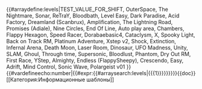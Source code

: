 {{#arraydefine:levels|TEST_VALUE_FOR_SHIFT,
OuterSpace,
The Nightmare,
Sonar,
ReTraY,
Bloodbath,
Level Easy,
Dark Paradise,
Acid Factory,
Dreamland (Scanbrux),
Amplification,
The Lightning Road,
Promises (Adiale),
Nine Circles,
End Of Line,
Auto play area,
Chambers,
Flappy Hexagon,
Speed Racer,
Dorabaebasic4,
Cataclysm,
X,
Spooky Light,
Back on Track RM,
Platinum Adventure,
Xstep v2,
Shock,
Extinction,
Infernal Arena,
Death Moon,
Laser Room,
Dinosaur,
UFO Madness,
Unity,
SLAM,
Ghoul,
Through time,
Supersonic,
Bloodlust,
Phantom,
Dry Out RM,
First Race,
YStep,
Almighty,
Endless (FlappySheepy),
Crescendo,
Easy,
Adrift,
Mind Control,
Sonic Wave,
Polargeist v01
}}{{#vardefineecho:number|{{#expr:{{#arraysearch:levels|{{{1}}}}}}}}}<noinclude>{{doc}}[[Категория:Информационные шаблоны]]</noinclude>